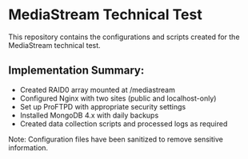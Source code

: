 # MediaStream Technical Test

This repository contains the configurations and scripts created for the MediaStream technical test.

## Implementation Summary:
- Created RAID0 array mounted at /mediastream
- Configured Nginx with two sites (public and localhost-only)
- Set up ProFTPD with appropriate security settings
- Installed MongoDB 4.x with daily backups
- Created data collection scripts and processed logs as required

Note: Configuration files have been sanitized to remove sensitive information.

